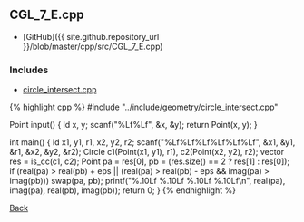 ## CGL_7_E.cpp

- [GitHub]({{ site.github.repository_url }}/blob/master/cpp/src/CGL_7_E.cpp)

### Includes

- [circle_intersect.cpp](../include/geometry/circle_intersect)

{% highlight cpp %}
#include "../include/geometry/circle_intersect.cpp"

Point input() {
  ld x, y;
  scanf("%Lf%Lf", &x, &y);
  return Point(x, y);
}

int main() {
  ld x1, y1, r1, x2, y2, r2;
  scanf("%Lf%Lf%Lf%Lf%Lf%Lf", &x1, &y1, &r1, &x2, &y2, &r2);
  Circle c1(Point(x1, y1), r1), c2(Point(x2, y2), r2);
  vector<Point> res = is_cc(c1, c2);
  Point pa = res[0], pb = (res.size() == 2 ? res[1] : res[0]);
  if (real(pa) > real(pb) + eps ||
      (real(pa) > real(pb) - eps && imag(pa) > imag(pb))) swap(pa, pb);
  printf("%.10Lf %.10Lf %.10Lf %.10Lf\n",
         real(pa), imag(pa), real(pb), imag(pb));
  return 0;
}
{% endhighlight %}

[Back](..)
